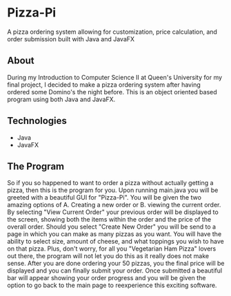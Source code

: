 # Pizza-Pi
A pizza ordering system allowing for customization, price calculation, and order submission built with Java and JavaFX

## About 
During my Introduction to Computer Science II at Queen's University for my final project, I decided to make a pizza ordering system after having ordered some Domino's the night before. This is an object oriented based program using both Java and JavaFX. 

## Technologies 
+ Java
+ JavaFX

## The Program 
So if you so happened to want to order a pizza without actually getting a pizza, then this is the program for you. Upon running main.java you will be greeted with a beautiful GUI for "Pizza-Pi". You will be given the two amazing options of A. Creating a new order or B. viewing the current order. By selecting "View Current Order" your previous order will be displayed to the screen, showing both the items within the order and the price of the overall order. Should you select "Create New Order" you will be send to a page in which you can make as many pizzas as you want. You will have the ability to select size, amount of cheese, and what toppings you wish to have on that pizza. Plus, don't worry, for all you "Vegetarian Ham Pizza" lovers out there, the program will not let you do this as it really does not make sense. After you are done ordering your 50 pizzas, you the final price will be displayed and you can finally submit your order. Once submitted a beautiful bar will appear showing your order progress and you will be given the option to go back to the main page to reexperience this exciting software. 